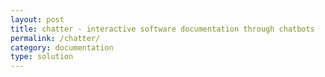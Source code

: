 ```yaml
---
layout: post
title: chatter - interactive software documentation through chatbots
permalink: /chatter/
category: documentation
type: solution
---
```

